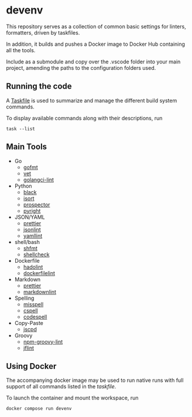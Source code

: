 # devenv

This repository serves as a collection of common basic settings for linters, formatters, driven by taskfiles.

In addition, it builds and pushes a Docker image to Docker Hub containing all the tools.

Include as a submodule and copy over the .vscode folder into your main project, amending the paths to the configuration folders used.

## Running the code

A [Taskfile][taskfile-file] is used to summarize and manage the different build system commands.

[taskfile-file]: ./Taskfile.yaml

To display available commands along with their descriptions, run

    task --list

## Main Tools

- Go
  - [gofmt](https://pkg.go.dev/cmd/gofmt)
  - [vet](https://pkg.go.dev/cmd/vet)
  - [golangci-lint](https://github.com/golangci/golangci-lint)
- Python
  - [black](tbd)
  - [isort](tbd)
  - [prospector](tbd)
  - [pyright](tbd)
- JSON/YAML
  - [prettier](https://github.com/prettier/prettier)
  - [jsonlint](https://github.com/zaach/jsonlint)
  - [yamllint](https://github.com/adrienverge/yamllint)
- shell/bash
  - [shfmt](https://github.com/mvdan/sh)
  - [shellcheck](https://github.com/koalaman/shellcheck)
- Dockerfile
  - [hadolint](https://github.com/hadolint/hadolint)
  - [dockerfilelint](https://github.com/replicatedhq/dockerfilelint)
- Markdown
  - [prettier](https://github.com/prettier/prettier)
  - [markdownlint](https://github.com/DavidAnson/markdownlint)
- Spelling
  - [misspell](https://github.com/client9/misspell)
  - [cspell](https://github.com/streetsidesoftware/cspell)
  - [codespell](https://github.com/codespell-project/codespell)
- Copy-Paste
  - [jscpd](https://github.com/kucherenko/jscpd)
- Groovy
  - [npm-groovy-lint](https://github.com/nvuillam/npm-groovy-lint)
  - [jflint](https://github.com/miyajan/jflint)

## Using Docker

The accompanying docker image may be used to run native runs with full support of all commands listed in the _taskfile_.

To launch the container and mount the workspace, run

    docker compose run devenv
